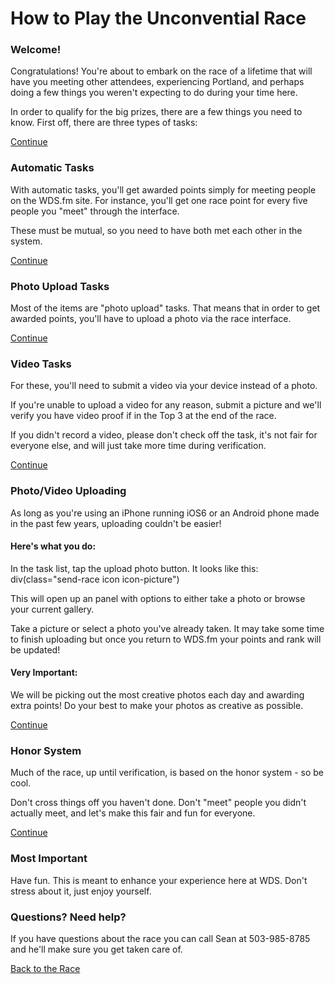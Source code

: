 <div class="race-hidden-tab-links tab-links"  data-context="raceguide_tabs">
	<a href="#" data-tabname="welcome" class="tab-link tab-link-active"></a>
	<a href="#" data-tabname="autos" class="tab-link"></a>
	<a href="#" data-tabname="photo" class="tab-link"></a>
	<a href="#" data-tabname="video" class="tab-link"></a>
	<a href="#" data-tabname="upload" class="tab-link"></a>
	<a href="#" data-tabname="honor" class="tab-link"></a>
	<a href="#" data-tabname="fun" class="tab-link"></a>
</div>
<h1>How to Play the Unconvential Race</h1>
<div id="tab-shell-raceguide_tabs">
<div id="tab-panel-welcome" class="tab-panel tab-panel-active">
	<h3>Welcome!</h3>
	<p>
		Congratulations! You're about to embark on the race of a lifetime that will have you meeting other attendees, experiencing Portland, and perhaps doing a few things you weren't expecting to do during your time here.
	</p>
	<p>
		In order to qualify for the big prizes, there are a few things you need to know.
		First off, there are three types of tasks:
	</p>
	<a href="#" class="button tab-next">Continue</a>
</div>
<div id="tab-panel-autos" class="tab-panel">
	<h3>Automatic Tasks</h3>
	<p>
		With automatic tasks, you'll get awarded points simply for meeting people on the WDS.fm site.  For instance, you'll get one race point for every five people you "meet" through the interface.
	</p>
	<p>
		These must be mutual, so you need to have both met each other in the system.
	</p>
<a href="#" class="button tab-next">Continue</a>
</div>
<div id="tab-panel-photo" class="tab-panel">
	<h3>Photo Upload Tasks</h3>
	<p>
		Most of the items are "photo upload" tasks.  That means that in order to get awarded points, you'll have to upload a photo via the race interface.  
	</p>
<a href="#" class="button tab-next">Continue</a>
</div>
<div id="tab-panel-video" class="tab-panel">
	<h3>Video Tasks</h3>
	<p>
		For these, you'll need to submit a video via your device instead of a photo. 
	</p>
	<p>
	 If you're unable to upload a video for any reason, submit a picture and we'll verify you have video proof if in the Top 3 at the end of the race.
	</p>
	<p>
		If you didn't record a video, please don't check off the task, it's not fair for everyone else, and will just take more time during verification.
	</p>
<a href="#" class="button tab-next">Continue</a>
</div>
<div id="tab-panel-upload" class="tab-panel">
	<h3>Photo/Video Uploading</h3>
	<p>
		As long as you're using an iPhone running iOS6 or an Android phone made in the past few years, uploading couldn't be easier!
	</p>
	<h4>Here's what you do:</h4>
	<p>
		In the task list, tap the upload photo button. It looks like this:
		div(class="send-race icon icon-picture") 
	</p>
	<p>
		This will open up an panel with options to either take a photo or browse your current gallery.
	</p>
	<p>
		Take a picture or select a photo you've already taken. It may take some time to finish uploading but
		once you return to WDS.fm your points and rank will be updated!
	</p>
	<h4>Very Important:</h4>
	<p>
		We will be picking out the most creative photos each day and awarding extra points! Do your best to make your photos as creative as possible.
	</p>
<a href="#" class="button tab-next">Continue</a>
</div>
<div id="tab-panel-honor" class="tab-panel">
	<h3>Honor System</h3>
	<p>
		Much of the race, up until verification, is based on the honor system - so be cool.  
	</p>
	<p>
		Don't cross things off you haven't done.  Don't "meet" people you didn't actually meet, and let's make this fair and fun for everyone.
	</p>
	<a href="#" class="button tab-next">Continue</a>
</div>
<div id="tab-panel-fun" class="tab-panel">
	<h3>Most Important</h3>
	<p>
		Have fun.  This is meant to enhance your experience here at WDS.  Don't stress about it, just enjoy yourself.
	</p>
	<h3>Questions? Need help?</h3>
	<p>
		If you have questions about the race you can call Sean at 503-985-8785 and he'll make sure you get taken care of.
	</p>
	<a href="/race" class="button">Back to the Race</a>
</div>
</div>